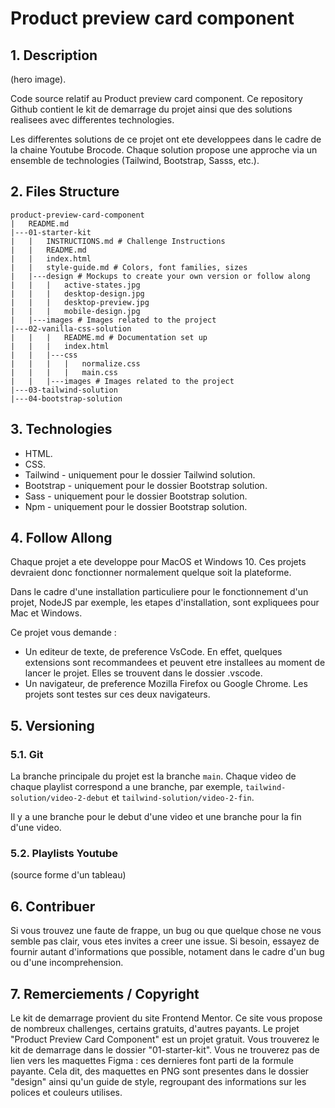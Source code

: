 # Product preview card component

## 1. Description

(hero image).

Code source relatif au Product preview card component. Ce repository Github
contient le kit de demarrage du projet ainsi que des solutions
realisees avec differentes technologies.

Les differentes solutions de ce projet ont ete developpees dans le cadre de la
chaine Youtube Brocode. Chaque solution propose une approche via un ensemble de
technologies (Tailwind, Bootstrap, Sasss, etc.).


## 2. Files Structure

```
product-preview-card-component
|   README.md
|---01-starter-kit
|   |   INSTRUCTIONS.md # Challenge Instructions
|   |   README.md
|   |   index.html
|   |   style-guide.md # Colors, font families, sizes
|   |---design # Mockups to create your own version or follow along
|   |   |   active-states.jpg
|   |   |   desktop-design.jpg
|   |   |   desktop-preview.jpg
|   |   |   mobile-design.jpg
|   |---images # Images related to the project
|---02-vanilla-css-solution
|   |   |   README.md # Documentation set up
|   |   |   index.html
|   |   |---css
|   |   |   |   normalize.css
|   |   |   |   main.css
|   |   |---images # Images related to the project
|---03-tailwind-solution
|---04-bootstrap-solution
```


## 3. Technologies

  - HTML.
  - CSS.
  - Tailwind - uniquement pour le dossier Tailwind solution.
  - Bootstrap - uniquement pour le dossier Bootstrap solution.
  - Sass - uniquement pour le dossier Bootstrap solution.
  - Npm - uniquement pour le dossier Bootstrap solution.


## 4. Follow Allong

Chaque projet a ete developpe pour MacOS et Windows 10. Ces projets devraient donc fonctionner normalement quelque soit la plateforme.

Dans le cadre d'une installation particuliere pour le fonctionnement d'un
projet, NodeJS par exemple, les etapes d'installation, sont expliquees pour Mac
et Windows.

Ce projet vous demande :
- Un editeur de texte, de preference VsCode. En effet, quelques extensions sont
  recommandees et peuvent etre installees au moment de lancer le projet. Elles
  se trouvent dans le dossier .vscode.
- Un navigateur, de preference Mozilla Firefox ou Google Chrome. Les projets
  sont testes sur ces deux navigateurs.


## 5. Versioning

### 5.1. Git

La branche principale du projet est la branche `main`.
Chaque video de chaque playlist correspond a une branche, par exemple,
`tailwind-solution/video-2-debut` et `tailwind-solution/video-2-fin`.

Il y a une branche pour le debut d'une video et une branche pour la fin d'une
video.

### 5.2. Playlists Youtube

(source forme d'un tableau)


## 6. Contribuer

Si vous trouvez une faute de frappe, un bug ou que quelque chose ne vous semble
pas clair, vous etes invites a creer une issue. Si besoin, essayez de fournir
autant d'informations que possible, notament dans le cadre d'un bug ou d'une
incomprehension.


## 7. Remerciements / Copyright

Le kit de demarrage provient du site Frontend Mentor. Ce site vous propose de
nombreux challenges, certains gratuits, d'autres payants. Le projet "Product Preview
Card Component" est un projet gratuit. Vous trouverez le kit de demarrage dans
le dossier "01-starter-kit". Vous ne trouverez pas de lien vers les maquettes
Figma : ces dernieres font parti de la formule payante. Cela dit, des maquettes
en PNG sont presentes dans le dossier "design" ainsi qu'un guide de style,
regroupant des informations sur les polices et couleurs utilises.




